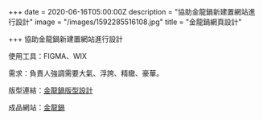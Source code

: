 +++
date = 2020-06-16T05:00:00Z
description = "協助金龍鍋新建置網站進行設計"
image = "/images/1592285516108.jpg"
title = "金龍鍋網頁設計"

+++
協助金龍鍋新建置網站進行設計

使用工具：FIGMA、WIX

需求：負責人強調需要大氣、浮誇、精緻、豪華。

版型連結：[金龍鍋版型設計](https://www.figma.com/file/jZvZ7qxnxQfIvljpCTCVaw/website?node-id=0%3A1 "金龍鍋版型設計")

成品網站：[金龍鍋](https://www.jinglongguo.com.tw/ "金龍鍋")